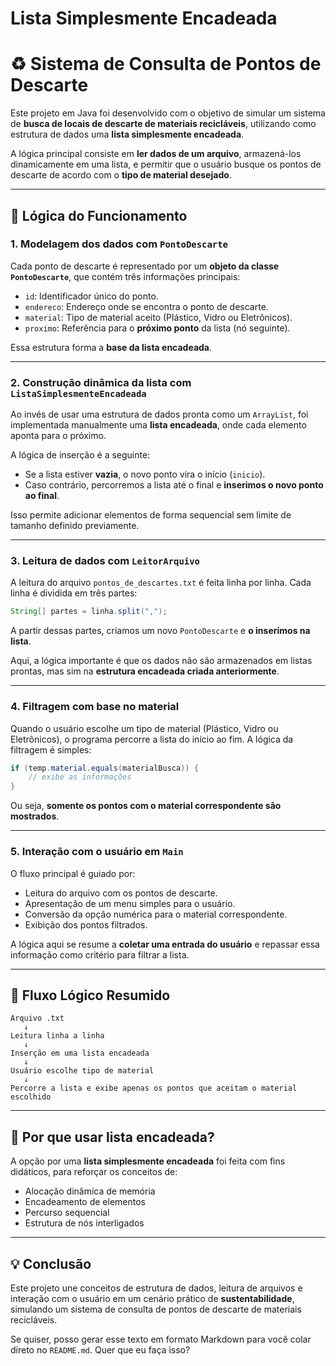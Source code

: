 # Lista Simplesmente Encadeada


# ♻️ Sistema de Consulta de Pontos de Descarte

Este projeto em Java foi desenvolvido com o objetivo de simular um sistema de **busca de locais de descarte de materiais recicláveis**, utilizando como estrutura de dados uma **lista simplesmente encadeada**.

A lógica principal consiste em **ler dados de um arquivo**, armazená-los dinamicamente em uma lista, e permitir que o usuário busque os pontos de descarte de acordo com o **tipo de material desejado**.

---

## 🧠 Lógica do Funcionamento

### 1. **Modelagem dos dados com `PontoDescarte`**

Cada ponto de descarte é representado por um **objeto da classe `PontoDescarte`**, que contém três informações principais:

- `id`: Identificador único do ponto.
- `endereco`: Endereço onde se encontra o ponto de descarte.
- `material`: Tipo de material aceito (Plástico, Vidro ou Eletrônicos).
- `proximo`: Referência para o **próximo ponto** da lista (nó seguinte).

Essa estrutura forma a **base da lista encadeada**.

---

### 2. **Construção dinâmica da lista com `ListaSimplesmenteEncadeada`**

Ao invés de usar uma estrutura de dados pronta como um `ArrayList`, foi implementada manualmente uma **lista encadeada**, onde cada elemento aponta para o próximo.

A lógica de inserção é a seguinte:

- Se a lista estiver **vazia**, o novo ponto vira o início (`inicio`).
- Caso contrário, percorremos a lista até o final e **inserimos o novo ponto ao final**.

Isso permite adicionar elementos de forma sequencial sem limite de tamanho definido previamente.

---

### 3. **Leitura de dados com `LeitorArquivo`**

A leitura do arquivo `pontos_de_descartes.txt` é feita linha por linha. Cada linha é dividida em três partes:

```java
String[] partes = linha.split(",");
```

A partir dessas partes, criamos um novo `PontoDescarte` e **o inserimos na lista**.

Aqui, a lógica importante é que os dados não são armazenados em listas prontas, mas sim na **estrutura encadeada criada anteriormente**.

---

### 4. **Filtragem com base no material**

Quando o usuário escolhe um tipo de material (Plástico, Vidro ou Eletrônicos), o programa percorre a lista do início ao fim. A lógica da filtragem é simples:

```java
if (temp.material.equals(materialBusca)) {
    // exibe as informações
}
```

Ou seja, **somente os pontos com o material correspondente são mostrados**.

---

### 5. **Interação com o usuário em `Main`**

O fluxo principal é guiado por:

- Leitura do arquivo com os pontos de descarte.
- Apresentação de um menu simples para o usuário.
- Conversão da opção numérica para o material correspondente.
- Exibição dos pontos filtrados.

A lógica aqui se resume a **coletar uma entrada do usuário** e repassar essa informação como critério para filtrar a lista.

---

## 🔄 Fluxo Lógico Resumido

```text
Arquivo .txt
   ↓
Leitura linha a linha
   ↓
Inserção em uma lista encadeada
   ↓
Usuário escolhe tipo de material
   ↓
Percorre a lista e exibe apenas os pontos que aceitam o material escolhido
```

---

## 🎯 Por que usar lista encadeada?

A opção por uma **lista simplesmente encadeada** foi feita com fins didáticos, para reforçar os conceitos de:

- Alocação dinâmica de memória
- Encadeamento de elementos
- Percurso sequencial
- Estrutura de nós interligados

---

## 💡 Conclusão

Este projeto une conceitos de estrutura de dados, leitura de arquivos e interação com o usuário em um cenário prático de **sustentabilidade**, simulando um sistema de consulta de pontos de descarte de materiais recicláveis.

Se quiser, posso gerar esse texto em formato Markdown para você colar direto no `README.md`. Quer que eu faça isso?
